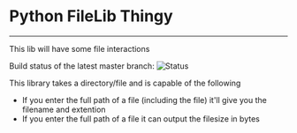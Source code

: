 # Python FileLib Thingy
<hr>

This lib will have some file interactions

Build status of the latest master branch:
![Status](https://travis-ci.org/jayyyin/python-filelib-thingy.svg?branch=master)

This library takes a directory/file and is capable of the following
* If you enter the full path of a file (including the file) it'll give you the filename and extention
* If you enter the full path of a file it can output the filesize in bytes
